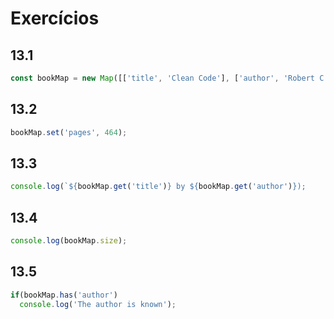 # Exercícios

## 13.1
```javascript
const bookMap = new Map([['title', 'Clean Code'], ['author', 'Robert C. Martin']]);
```

## 13.2
```javascript
bookMap.set('pages', 464);
```

## 13.3
```javascript
console.log(`${bookMap.get('title')} by ${bookMap.get('author')});
```

## 13.4
```javascript
console.log(bookMap.size);
```

## 13.5
```javascript
if(bookMap.has('author')
  console.log('The author is known');
```

